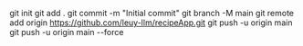 git init
git add .
git commit -m "Initial commit"
git branch -M main
git remote add origin https://github.com/leuy-llm/recipeApp.git
git push -u origin main
git push -u origin main --force
